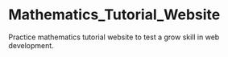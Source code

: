 # Mathematics_Tutorial_Website
Practice mathematics tutorial website to test a grow skill in web development.

